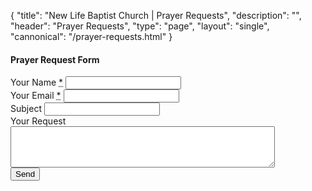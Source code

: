 {
	"title": "New Life Baptist Church | Prayer Requests",
	"description": "",
	"header": "Prayer Requests",
	"type": "page",
	"layout": "single",
	"cannonical": "/prayer-requests.html"
}
<section class="interior-section">
	<div class="container">
		<div class="row">
			<div class="col-xs-12 col-sm-8 col-md-6">
				<h4>Prayer Request Form</h4>
				<form name="contact" method="POST" netlify>
					<div class="site-input">
						<label for="name">Your Name <abbr title="required">*</abbr></label>
						<input id="name" type="text" name="name" required>
					</div>
					<div class="site-input">
						<label for="email">Your Email <abbr title="required">*</abbr></label>
						<input id="email" type="email" name="email" required>
					</div>	
					<div class="site-input">
						<label for="subject">Subject</label>
						<input id="subject" type="text" name="subject">
					</div>
					<div class="site-input">
						<label for="message">Your Request</label>
						<textarea id="message" rows="4" cols="50" name="message"></textarea>
					</div>
					<div data-netlify-recaptcha></div>
					<button type="submit" class="button blue float-right">Send</button>
				</form>
			</div>
			<!-- <div class="col-xs-12 col-md-6">
				<h4>Helpful Resources</h4>
				<a href=""></a>
				<a href=""></a>
				<a href=""></a>
			</div> -->
		</div>
	</div>
</section>